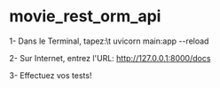 # movie_rest_orm_api

1- Dans le Terminal, tapez:\t uvicorn main:app --reload

2- Sur Internet, entrez l'URL:  http://127.0.0.1:8000/docs

3- Effectuez vos tests!
